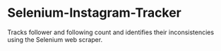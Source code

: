 # Selenium-Instagram-Tracker
Tracks follower and following count and identifies their inconsistencies using the Selenium web scraper.
